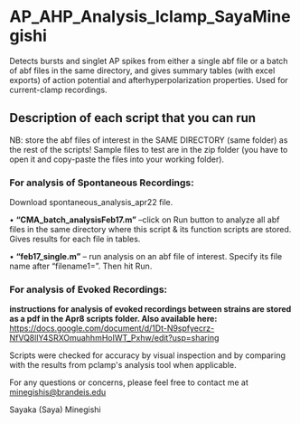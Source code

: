 # AP_AHP_Analysis_Iclamp_SayaMinegishi
Detects bursts and singlet AP spikes from either a single abf file or a batch of abf files in the same directory, and gives summary tables (with excel exports) of action potential and afterhyperpolarization properties. Used for current-clamp recordings.

## Description of each script that you can run

 NB: store the abf files of interest in the SAME DIRECTORY (same folder) as the rest of the scripts! Sample files to test are in the zip folder (you have to open it and copy-paste the files into your working folder).

### For analysis of Spontaneous Recordings:
Download spontaneous_analysis_apr22 file.

• **“CMA_batch_analysisFeb17.m”** –click on Run button to analyze all abf files in the same directory where this script & its function scripts are stored. Gives results for each file in tables.

 • **“feb17_single.m”** – run analysis on an abf file of interest. Specify its file name after “filename1=”. Then hit Run.

### For analysis of Evoked Recordings:

**instructions for analysis of evoked recordings between strains are stored as a pdf in the Apr8 scripts folder. Also available here:** https://docs.google.com/document/d/1Dt-N9spfyecrz-NfVQ8llY4SRXOmuahhmHoIWT_Pxhw/edit?usp=sharing 

Scripts were checked for accuracy by visual inspection and by comparing with the results from pclamp's analysis tool when applicable. 

For any questions or concerns, please feel free to contact me at minegishis@brandeis.edu



Sayaka (Saya) Minegishi
